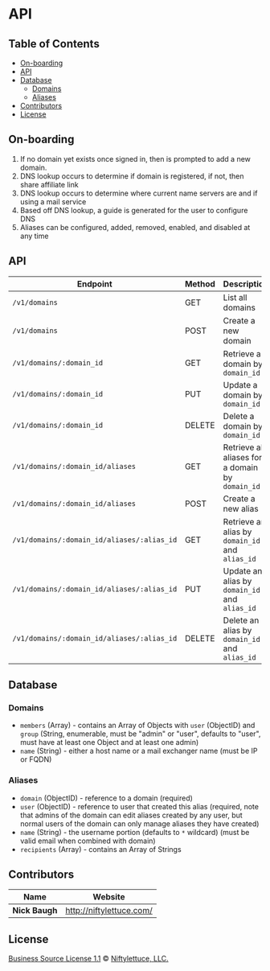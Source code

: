 # API


## Table of Contents

* [On-boarding](#on-boarding)
* [API](#api)
* [Database](#database)
  * [Domains](#domains)
  * [Aliases](#aliases)
* [Contributors](#contributors)
* [License](#license)


## On-boarding

1. If no domain yet exists once signed in, then is prompted to add a new domain.
2. DNS lookup occurs to determine if domain is registered, if not, then share affiliate link
3. DNS lookup occurs to determine where current name servers are and if using a mail service
4. Based off DNS lookup, a guide is generated for the user to configure DNS
5. Aliases can be configured, added, removed, enabled, and disabled at any time


## API

| Endpoint                                   | Method | Description                                      |
| ------------------------------------------ | ------ | ------------------------------------------------ |
| `/v1/domains`                              | GET    | List all domains                                 |
| `/v1/domains`                              | POST   | Create a new domain                              |
| `/v1/domains/:domain_id`                   | GET    | Retrieve a domain by `domain_id`                 |
| `/v1/domains/:domain_id`                   | PUT    | Update a domain by `domain_id`                   |
| `/v1/domains/:domain_id`                   | DELETE | Delete a domain by `domain_id`                   |
| `/v1/domains/:domain_id/aliases`           | GET    | Retrieve all aliases for a domain by `domain_id` |
| `/v1/domains/:domain_id/aliases`           | POST   | Create a new alias                               |
| `/v1/domains/:domain_id/aliases/:alias_id` | GET    | Retrieve an alias by `domain_id` and `alias_id`  |
| `/v1/domains/:domain_id/aliases/:alias_id` | PUT    | Update an alias by `domain_id` and `alias_id`    |
| `/v1/domains/:domain_id/aliases/:alias_id` | DELETE | Delete an alias by `domain_id` and `alias_id`    |


## Database

### Domains

* `members` (Array) - contains an Array of Objects with `user` (ObjectID) and `group` (String, enumerable, must be "admin" or "user", defaults to "user", must have at least one Object and at least one admin)
* `name` (String) - either a host name or a mail exchanger name (must be IP or FQDN)

### Aliases

* `domain` (ObjectID) - reference to a domain (required)
* `user` (ObjectID) - reference to user that created this alias (required, note that admins of the domain can edit aliases created by any user, but normal users of the domain can only manage aliases they have created)
* `name` (String) - the username portion (defaults to `*` wildcard) (must be valid email when combined with domain)
* `recipients` (Array) - contains an Array of Strings


## Contributors

| Name           | Website                    |
| -------------- | -------------------------- |
| **Nick Baugh** | <http://niftylettuce.com/> |


## License

[Business Source License 1.1](https://github.com/forwardemail/forwardemail.net/blob/master/LICENSE) © [Niftylettuce, LLC.](https://niftylettuce.com/)


## 
